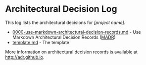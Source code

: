 # Architectural Decision Log

This log lists the architectural decisions for *[project name]*.

- [0000-use-markdown-architectural-decision-records.md](0000-use-markdown-architectural-decision-records.md) - Use Markdown Architectural Decision Records ([MADR](https://github.com/adr/madr/))
- [template.md](template.md) - The template

More information on architectural decision records is available at <http://adr.github.io>.
